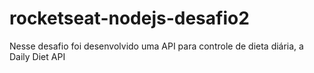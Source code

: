 # rocketseat-nodejs-desafio2
Nesse desafio foi desenvolvido uma API para controle de dieta diária, a Daily Diet API
